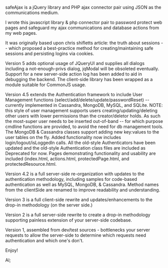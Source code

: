 safeAjax is a jQuery library and PHP ajax connector pair using JSON as the communications medium.

I wrote this javascript library & php connector pair to password protect web pages and safeguard my ajax communications and database actions from my web pages.

It was originally based upon chris shifletts article: the truth about sessions -- which proposed a best-practice method for creating/maintaining safe sessions and persisting logins via cookies.

Version 5 adds optional usage of JQueryUI and supplies all dialogs including a not-enough-privs dialog, jqModal will be obsoleted eventually.  Support for a new server-side action log has been added to aid in debugging the backend.  The client-side library has been wrapped as a module suitable for CommonJS usage.

Version 4.5 extends the Authentication framework to include User Management functions (select/add/delete/update/passwordReset) -- currently implemented in Cassandra, MongoDB, MySQL, and SQLite.  NOTE: this style of user management supports users creating/updating/deleting other users with lower permissions than the creator/deletor holds.  As such the most-super user needs to be inserted out-of-band -- for which purpose cmdline functions are provided, to avoid the need for db management tools.  The MongoDB & Cassandra classes support adding new key:values to the user tables on the fly.  Added functionality now includes login/logout/isLoggedIn calls.  All the old-style Authenticators have been updated and the old-style Authentication class files are included as Deprecated for now.  Pages demonstrating functionality and usability are included (index.html, actions.html, protectedPage.html, and protectedResource.html.

Version 4.2 is a full server-side re-organization with updates to the authentication methodology, including samples for code-based authentication as well as MySQL, MongoDB, & Cassandra.  Method names from the clientSide are renamed to improve readability and understanding.

Version 3 is a full client-side rewrite and updates/enhancements to the drop-in methodology (on the server side.)

Version 2 is a full server-side rewrite to create a drop-in methodology supporting painless extension of your server-side codebase.

Version 1, assembled from dev/test sources - bottlenecks your server requests to allow the server-side to determine which requests need authentication and which one's don't.

Enjoy!

Al;
